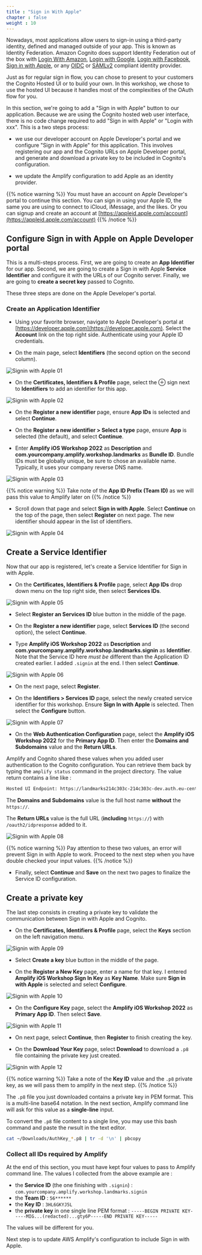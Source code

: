 ```yaml
---
title : "Sign in With Apple"
chapter : false
weight : 10
---
```


Nowadays, most applications allow users to sign-in using a third-party identity, defined and managed outside of your app.  This is known as Identity Federation.  Amazon Cognito does support Identity Federation out of the box with [Login With Amazon](https://login.amazon.com/), [Login with Google](https://developers.google.com/identity/sign-in/web/sign-in), [Login with Facebook](https://developers.facebook.com/docs/facebook-login/), [Sign in with Apple](https://aws.amazon.com/blogs/security/how-to-set-up-sign-in-with-apple-for-amazon-cognito/), or any [OIDC](https://openid.net/connect/) or [SAMLv2](https://en.wikipedia.org/wiki/SAML_2.0) compliant identity provider.

Just as for regular sign in flow, you can chose to present to your customers the Cognito Hosted UI or to build your own.  In this workshop, we chose to use the hosted UI because it handles most of the complexities of the OAuth flow for you.

In this section, we're going to add a "Sign in with Apple" button to our application.  Because we are using the Cognito hosted web user interface, there is no code change required to add "Sign in with Apple" or "Login with xxx". This is a two steps process:

- we use our developer account on Apple Developer's portal and we configure "Sign in with Apple" for this application. This involves registering our app and the Cognito URLs on Apple Developer portal, and generate and download a private key to be included in Cognito's configuration.

- we update the Amplify configuration to add Apple as an identity provider.

{{% notice warning %}}
You must have an account on Apple Developer's portal to continue this section. You can sign in using your Apple ID, the same you are using to connect to iCloud, iMessage, and the likes. Or you can signup and create an account at [https://appleid.apple.com/account](https://appleid.apple.com/account)
{{% /notice %}}

## Configure Sign in with Apple on Apple Developer portal

This is a multi-steps process.  First, we are going to create an **App Identifier** for our app. Second, we are going to create a Sign in with Apple **Service Identifier** and configure it with the URLs of our Cognito server. Finally, we are going to **create a secret key** passed to Cognito.

These three steps are done on the Apple Developer's portal.

### Create an Application Identifier

- Using your favorite browser, navigate to Apple Developer's portal at [https://developer.apple.com](https://developer.apple.com). Select the **Account** link on the top right side. Authenticate using your Apple ID credentials.

- On the main page, select **Identifiers** (the second option on the second column).

![Signin with Apple 01](/images/60-10-signin-apple-01.png)

- On the **Certificates, Identifiers & Profile** page, select the ⊕ sign next to **Identifiers** to add an identifier for this app.

![Signin with Apple 02](/images/60-10-signin-apple-02.png)

- On the **Register a new identifier** page, ensure **App IDs** is selected and select **Continue**.

- On the **Register a new identifier > Select a type** page, ensure **App** is selected (the default), and select **Continue**.

- Enter **Amplify iOS Workshop 2022** as **Description** and **com.yourcompany.amplify.workshop.landmarks** as **Bundle ID**. Bundle IDs must be globally unique, be sure to chose an available name. Typically, it uses your company reverse DNS name.

![Signin with Apple 03](/images/60-10-signin-apple-03.png)

{{% notice warning %}}
Take note of the **App ID Prefix (Team ID)** as we will pass this value to Amplify later on
{{% /notice %}}

- Scroll down that page and select **Sign in with Apple**.  Select **Continue** on the top of the page, then select **Register** on next page. The new identifier should appear in the list of identifiers.

![Signin with Apple 04](/images/60-10-signin-apple-04.png)

## Create a Service Identifier 

Now that our app is registered, let's create a Service Identifier for Sign in with Apple.

- On the **Certificates, Identifiers & Profile** page, select **App IDs** drop down menu on the top right side, then select **Services IDs**.

![Signin with Apple 05](/images/60-10-signin-apple-05.png)

- Select **Register an Services ID** blue button in the middle of the page.

- On the **Register a new identifier** page, select **Services ID** (the second option), the select **Continue**.

- Type **Amplify iOS Workshop 2022** as **Description** and **com.yourcompany.amplify.workshop.landmarks.signin** as **Identifier**. Note that the Service ID here *must be* different than the Application ID created earlier.  I added `.signin` at the end. I then select **Continue**.

![Signin with Apple 06](/images/60-10-signin-apple-06.png)

- On the next page, select **Register**.

- On the **Identifiers > Services ID** page, select the newly created service identifier for this workshop. Ensure **Sign In with Apple** is selected. Then select the **Configure** button.

![Signin with Apple 07](/images/60-10-signin-apple-07.png)

- On the **Web Authentication Configuration** page, select the **Amplify iOS Workshop 2022** for the **Primary App ID**. Then enter the **Domains and Subdomains** value and the **Return URLs**.

Amplify and Cognito shared these values when you added user authentication to the Cognito configuration. You can retrieve them back by typing the `amplify status` command in the project directory.  The value return contains a line like :

```bash
Hosted UI Endpoint: https://landmarks214c303c-214c303c-dev.auth.eu-central-1.amazoncognito.com/
```

The **Domains and Subdomains** value is the full host name **without** the `https://`.

The **Return URLs** value is the full URL (**including** `https://`) with `/oauth2/idpresponse` added to it.

![Signin with Apple 08](/images/60-10-signin-apple-08.png)

{{% notice warning %}}
Pay attention to these two values, an error will prevent Sign in with Apple to work.  Proceed to the next step when you have double checked your input values.
{{% /notice %}}

- Finally, select **Continue** and **Save** on the next two pages to finalize the Service ID configuration.

## Create a private key 

The last step consists in creating a private key to validate the communication between Sign in with Apple and Cognito.

-  On the **Certificates, Identifiers & Profile** page, select the **Keys** section on the left navigation menu.

![Signin with Apple 09](/images/60-10-signin-apple-09.png)

- Select **Create a key** blue button in the middle of the page.

- On the **Register a New Key** page, enter a name for that key. I entered **Amplify iOS Workshop Sign In Key** as **Key Name**. Make sure **Sign in with Apple** is selected and select **Configure**.

![Signin with Apple 10](/images/60-10-signin-apple-10.png)

- On the **Configure Key** page, select the **Amplify iOS Workshop 2022** as **Primary App ID**. Then select **Save**.

![Signin with Apple 11](/images/60-10-signin-apple-11.png)

- On next page, select **Continue**, then **Register** to finish creating the key.

- On the **Download Your Key** page, select **Download** to download a `.p8` file containing the private key just created.

![Signin with Apple 12](/images/60-10-signin-apple-12.png)

{{% notice warning %}}
Take a note of the **Key ID** value and the `.p8` private key, as we will pass them to amplify in the next step.
{{% /notice %}}

The `.p8` file you just downloaded contains a private key in PEM format. This is a multi-line base64 notation. In the next section, Amplify command line will ask for this value as a **single-line** input.

To convert the `.p8` file content to a single line, you may use this bash command and paste the rwsult in the text editor.

```bash
cat ~/Downloads/AuthKey_*.p8 | tr -d '\n' | pbcopy 
```

### Collect all IDs required by Amplify

At the end of this section, you must have kept four values to pass to Amplify command line. The values I collected from the above example are : 

- the **Service ID** (the one finishing with `.signin`) : `com.yourcompany.amplify.workshop.landmarks.signin`
- the **Team ID** : `56******`
- the **Key ID** : `3HL6GKYJ5L`
- the **private key** in one single line PEM format : `-----BEGIN PRIVATE KEY-----MIG...(redacted)...gty6P-----END PRIVATE KEY-----`

The values will be different for you.

Next step is to update AWS Amplify's configuration to include Sign in with Apple.